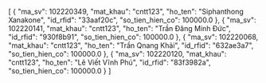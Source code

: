 [
  {
    "ma_sv": 102220349,
    "mat_khau": "cntt123",
    "ho_ten": "Siphanthong Xanakone",
    "id_rfid": "33aaf20c",
    "so_tien_hien_co": 100000.0
  },
  {
    "ma_sv": 102220141,
    "mat_khau": "cntt123",
    "ho_ten": "Trần Đăng Minh Đức",
    "id_rfid": "930f8b91",
    "so_tien_hien_co": 100000.0
  },
  {
    "ma_sv": 102220068,
    "mat_khau": "cntt123",
    "ho_ten": "Trần Qnang Khải",
    "id_rfid": "632ae3a7",
    "so_tien_hien_co": 100000.0
  },
  {
    "ma_sv": 102220120,
    "mat_khau": "cntt123",
    "ho_ten": "Lê Viết Vĩnh Phú",
    "id_rfid": "83f3982a",
    "so_tien_hien_co": 100000.0
  }
]
